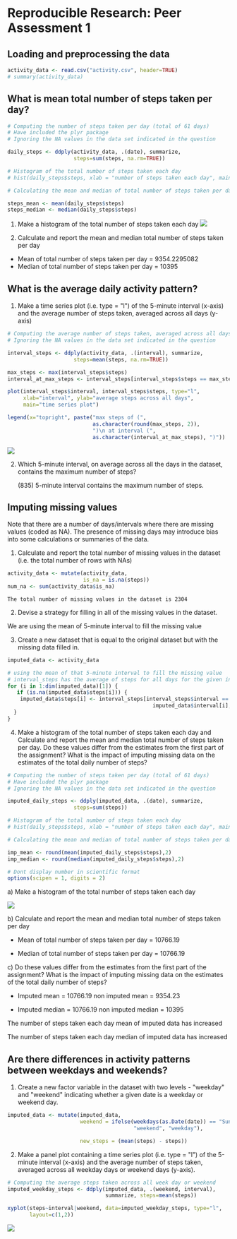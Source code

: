 # Reproducible Research: Peer Assessment 1



## Loading and preprocessing the data


```r
activity_data <- read.csv("activity.csv", header=TRUE)
# summary(activity_data)
```


## What is mean total number of steps taken per day?


```r
# Computing the number of steps taken per day (total of 61 days)
# Have included the plyr package
# Ignoring the NA values in the data set indicated in the question

daily_steps <- ddply(activity_data, .(date), summarize, 
                     steps=sum(steps, na.rm=TRUE))

# Histogram of the total number of steps taken each day
# hist(daily_steps$steps, xlab = "number of steps taken each day", main="")

# Calculating the mean and median of total number of steps taken per day

steps_mean <- mean(daily_steps$steps)
steps_median <- median(daily_steps$steps)
```

1. Make a histogram of the total number of steps taken each day
![](./PA1_template_files/figure-html/unnamed-chunk-4-1.png) 

2. Calculate and report the mean and median total number of steps taken per day
  - Mean of total number of steps taken per day = 9354.2295082
  - Median of total number of steps taken per day = 10395


## What is the average daily activity pattern?

1. Make a time series plot (i.e. type = "l") of the 5-minute interval (x-axis) and the average number of steps taken, averaged across all days (y-axis)


```r
# Computing the average number of steps taken, averaged across all days
# Ignoring the NA values in the data set indicated in the question

interval_steps <- ddply(activity_data, .(interval), summarize, 
                     steps=mean(steps, na.rm=TRUE))

max_steps <- max(interval_steps$steps)
interval_at_max_steps <- interval_steps[interval_steps$steps == max_steps, 1]

plot(interval_steps$interval, interval_steps$steps, type="l", 
     xlab="interval", ylab="average steps across all days",
     main="time series plot")

legend(x="topright", paste("max steps of (", 
                           as.character(round(max_steps, 2)),
                           ")\n at interval (",
                           as.character(interval_at_max_steps), ")"))
```

![](./PA1_template_files/figure-html/unnamed-chunk-5-1.png) 

2. Which 5-minute interval, on average across all the days in the dataset, contains the maximum number of steps?

    \(835\) 5-minute interval contains the maximum number of steps.

## Imputing missing values

Note that there are a number of days/intervals where there are missing values (coded as NA). The presence of missing days may introduce bias into some calculations or summaries of the data.

1. Calculate and report the total number of missing values in the dataset (i.e. the total number of rows with NAs)


```r
activity_data <- mutate(activity_data, 
                        is_na = is.na(steps))
num_na <- sum(activity_data$is_na)
```
    The total number of missing values in the dataset is 2304
 
2. Devise a strategy for filling in all of the missing values in the dataset.

  We are using the mean of 5-minute interval to fill the missing value


3. Create a new dataset that is equal to the original dataset but with the missing data filled in.



```r
imputed_data <- activity_data

# using the mean of that 5-minute interval to fill the missing value
# interval_steps has the average of steps for all days for the given interval
for (i in 1:dim(imputed_data)[1]) {
   if (is.na(imputed_data$steps[i])) {
    imputed_data$steps[i] <- interval_steps[interval_steps$interval == 
                                              imputed_data$interval[i],2]
  } 
}
```


4. Make a histogram of the total number of steps taken each day and Calculate and report the mean and median total number of steps taken per day. Do these values differ from the estimates from the first part of the assignment? What is the impact of imputing missing data on the estimates of the total daily number of steps?


```r
# Computing the number of steps taken per day (total of 61 days)
# Have included the plyr package
# Ignoring the NA values in the data set indicated in the question

imputed_daily_steps <- ddply(imputed_data, .(date), summarize, 
                     steps=sum(steps))

# Histogram of the total number of steps taken each day
# hist(daily_steps$steps, xlab = "number of steps taken each day", main="")

# Calculating the mean and median of total number of steps taken per day

imp_mean <- round(mean(imputed_daily_steps$steps),2)
imp_median <- round(median(imputed_daily_steps$steps),2)

# Dont display number in scientific format
options(scipen = 1, digits = 2)
```

a) Make a histogram of the total number of steps taken each day


![](./PA1_template_files/figure-html/unnamed-chunk-9-1.png) 

b) Calculate and report the mean and median total number of steps taken per day

- Mean of total number of steps taken per day = 10766.19

- Median of total number of steps taken per day = 10766.19


c) Do these values differ from the estimates from the first part of the assignment? What is the impact of imputing missing data on the estimates of the total daily number of steps?

  - Imputed mean = 10766.19 non imputed mean = 9354.23
  
  - Imputed median = 10766.19 non imputed median = 10395
  


The number of steps taken each day mean of imputed data has increased

The number of steps taken each day median of imputed data has increased

## Are there differences in activity patterns between weekdays and weekends?

1. Create a new factor variable in the dataset with two levels - "weekday" and "weekend" indicating whether a given date is a weekday or weekend day.


```r
imputed_data <- mutate(imputed_data, 
                       weekend = ifelse(weekdays(as.Date(date)) == "Sunday",
                                        "weekend", "weekday"), 

                       new_steps = (mean(steps) - steps))
```

2. Make a panel plot containing a time series plot (i.e. type = "l") of the 5-minute interval (x-axis) and the average number of steps taken, averaged across all weekday days or weekend days (y-axis). 


```r
# Computing the average steps taken across all week day or weekend
imputed_weekday_steps <- ddply(imputed_data, .(weekend, interval),
                               summarize, steps=mean(steps))

xyplot(steps~interval|weekend, data=imputed_weekday_steps, type="l", 
       layout=c(1,2))
```

![](./PA1_template_files/figure-html/unnamed-chunk-12-1.png) 

